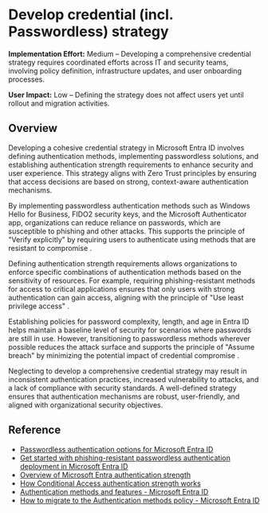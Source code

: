 #  Develop credential (incl. Passwordless) strategy

**Implementation Effort:** Medium – Developing a comprehensive credential strategy requires coordinated efforts across IT and security teams, involving policy definition, infrastructure updates, and user onboarding processes.

**User Impact:** Low – Defining the strategy does not affect users yet until rollout and migration activities.

## Overview

Developing a cohesive credential strategy in Microsoft Entra ID involves defining authentication methods, implementing passwordless solutions, and establishing authentication strength requirements to enhance security and user experience. This strategy aligns with Zero Trust principles by ensuring that access decisions are based on strong, context-aware authentication mechanisms.

By implementing passwordless authentication methods such as Windows Hello for Business, FIDO2 security keys, and the Microsoft Authenticator app, organizations can reduce reliance on passwords, which are susceptible to phishing and other attacks. This supports the principle of "Verify explicitly" by requiring users to authenticate using methods that are resistant to compromise .

Defining authentication strength requirements allows organizations to enforce specific combinations of authentication methods based on the sensitivity of resources. For example, requiring phishing-resistant methods for access to critical applications ensures that only users with strong authentication can gain access, aligning with the principle of "Use least privilege access" .

Establishing policies for password complexity, length, and age in Entra ID helps maintain a baseline level of security for scenarios where passwords are still in use. However, transitioning to passwordless methods wherever possible reduces the attack surface and supports the principle of "Assume breach" by minimizing the potential impact of credential compromise .

Neglecting to develop a comprehensive credential strategy may result in inconsistent authentication practices, increased vulnerability to attacks, and a lack of compliance with security standards. A well-defined strategy ensures that authentication mechanisms are robust, user-friendly, and aligned with organizational security objectives.

## Reference

* [Passwordless authentication options for Microsoft Entra ID](https://learn.microsoft.com/entra/identity/authentication/concept-authentication-passwordless)
* [Get started with phishing-resistant passwordless authentication deployment in Microsoft Entra ID](https://learn.microsoft.com/entra/identity/authentication/how-to-plan-prerequisites-phishing-resistant-passwordless-authentication)
* [Overview of Microsoft Entra authentication strength](https://learn.microsoft.com/entra/identity/authentication/concept-authentication-strengths)
* [How Conditional Access authentication strength works](https://learn.microsoft.com/entra/identity/authentication/concept-authentication-strength-how-it-works)
* [Authentication methods and features - Microsoft Entra ID](https://learn.microsoft.com/entra/identity/authentication/concept-authentication-methods)
* [How to migrate to the Authentication methods policy - Microsoft Entra ID](https://learn.microsoft.com/entra/identity/authentication/how-to-authentication-methods-manage)
